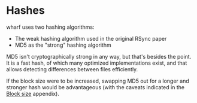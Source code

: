 
# Hashes

wharf uses two hashing algorithms:

  * The weak hashing algorithm used in the original RSync paper
  * MD5 as the "strong" hashing algorithm

MD5 isn't cryptographically strong in any way, but that's besides the point.
It is a fast hash, of which many optimized implementations exist, and that
allows detecting differences between files efficiently.

If the block size were to be increased, swapping MD5 out for a longer and
stronger hash would be advantageous (with the caveats indicated in the
[Block size](./block-size.md) appendix).
